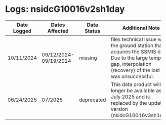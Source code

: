 # Logs: nsidcG10016v2sh1day


| Date Logged | Dates Affected | Data Status | Additional Note |
|----------|----------|----------|----------|
| 10/11/2024 | 09/12/2024-09/19/2024 | missing | files technical issue with the ground station that acquires the SSMIS data. Due to the large temporal gap, interpolation (recovery) of the lost data was unsuccessful.  |
| 06/24/2025 | 07/2025 | deprecated | This data product will no longer be available as of July 2025 and is replaced by the updated version (nsidcG10016v3sh1day). |
